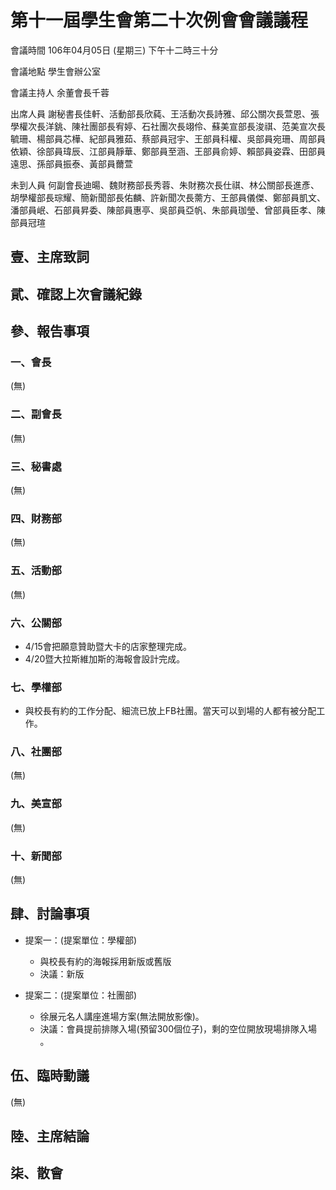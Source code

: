 第十一屆學生會第二十次例會會議議程
===

會議時間	106年04月05日 (星期三) 下午十二時三十分

會議地點	學生會辦公室

會議主持人	余董會長千蓉


出席人員	謝秘書長佳軒、活動部長欣蒓、王活動次長詩雅、邱公關次長萱恩、張學權次長洋銚、陳社團部長宥婷、石社團次長翊伶、蘇美宣部長浚祺、范美宣次長毓珊、楊部員芯樺、紀部員雅茹、蔡部員冠宇、王部員科權、吳部員宛珊、周部員依穎、徐部員瑋辰、江部員靜華、鄭部員至涵、王部員俞婷、賴部員姿霖、田部員遠思、孫部員振泰、黃部員薾萱

未到人員	何副會長迪暘、魏財務部長秀蓉、朱財務次長仕祺、林公關部長進彥、胡學權部長琮耀、簡新聞部長佑麟、許新聞次長薷方、王部員儀傑、鄭部員凱文、潘部員岷、石部員昇委、陳部員惠亭、吳部員亞帆、朱部員珈瑩、曾部員臣孝、陳部員冠瑄

## 壹、主席致詞
## 貮、確認上次會議紀錄
## 參、報告事項
### 一、會長

(無)

### 二、副會長

(無)

### 三、秘書處

(無)

### 四、財務部

(無)

### 五、活動部

(無)

### 六、公關部

- 4/15會把願意贊助暨大卡的店家整理完成。
- 4/20暨大拉斯維加斯的海報會設計完成。

### 七、學權部

- 與校長有約的工作分配、細流已放上FB社團。當天可以到場的人都有被分配工作。

### 八、社團部 

(無)

### 九、美宣部

(無)

### 十、新聞部

(無)

## 肆、討論事項

- 提案一：(提案單位：學權部)
  - 與校長有約的海報採用新版或舊版
  - 決議：新版

- 提案二：(提案單位：社團部)
  - 徐展元名人講座進場方案(無法開放影像)。
  - 決議：會員提前排隊入場(預留300個位子)，剩的空位開放現場排隊入場 。

## 伍、臨時動議

(無)

## 陸、主席結論


## 柒、散會
